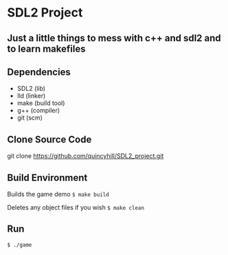 # SDL2 Project
## Just a little things to mess with c++ and sdl2 and to learn makefiles

## Dependencies 
* SDL2 (lib)
* lld (linker)
* make (build tool)
* g++ (compiler)
* git (scm)


## Clone Source Code
git clone https://github.com/quincyhill/SDL2_project.git

## Build Environment
Builds the game demo
`$ make build`

Deletes any object files if you wish
`$ make clean`

## Run
`$ ./game`
